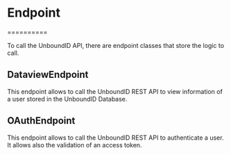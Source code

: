 # Endpoint
==========

To call the UnboundID API, there are endpoint classes that store the logic to call.

## DataviewEndpoint

This endpoint allows to call the UnboundID REST API to view information of a user stored in the UnboundID Database.

## OAuthEndpoint

This endpoint allows to call the UnboundID REST API to authenticate a user. It allows also the validation of an access token.